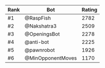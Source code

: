 Rank|Bot|Rating
---|---|---
#1|@RaspFish|2782
#2|@Nakshatra3|2509
#3|@OpeningsBot|2278
#4|@anti-bot|2225
#5|@pawnrobot|1926
#6|@MinOpponentMoves|1170
